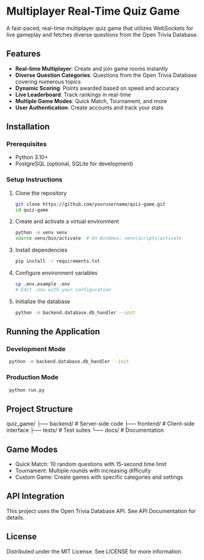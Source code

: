 # Multiplayer Real-Time Quiz Game

A fast-paced, real-time multiplayer quiz game that utilizes WebSockets for live gameplay and fetches diverse questions from the Open Trivia Database.

## Features

- **Real-time Multiplayer**: Create and join game rooms instantly
- **Diverse Question Categories**: Questions from the Open Trivia Database covering numerous topics
- **Dynamic Scoring**: Points awarded based on speed and accuracy
- **Live Leaderboard**: Track rankings in real-time
- **Multiple Game Modes**: Quick Match, Tournament, and more
- **User Authentication**: Create accounts and track your stats

## Installation

### Prerequisites
- Python 3.10+
- PostgreSQL (optional, SQLite for development)

### Setup Instructions

1. Clone the repository
   ```bash
   git clone https://github.com/yourusername/quiz-game.git
   cd quiz-game
   ```
2. Create and activate a virtual environment
    ```bash
    python -m venv venv
    source venv/bin/activate  # On Windows: venv\Scripts\activate
    ```
3. Install dependencies
    ```bash
    pip install -r requirements.txt
    ```
4. Configure environment variables
    ```bash
    cp .env.example .env
    # Edit .env with your configuration
    ```
5. Initialize the database   
    ```bash
    python -m backend.database.db_handler --init
    ```
## Running the Application

### Development Mode

```bash
 python -m backend.database.db_handler --init
```
### Production Mode

```bash
 python run.py
```
## Project Structure

quiz_game/
├── backend/        # Server-side code
├── frontend/       # Client-side interface
├── tests/          # Test suites
└── docs/           # Documentation

## Game Modes

- Quick Match: 10 random questions with 15-second time limit
- Tournament: Multiple rounds with increasing difficulty
- Custom Game: Create games with specific categories and settings

## API Integration
This project uses the Open Trivia Database API. See API Documentation for details.

## License
Distributed under the MIT License. See LICENSE for more information.
